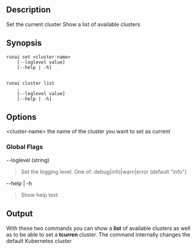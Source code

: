 ## Description

Set the current cluster
Show a list of available clusters

## Synopsis

    runai set <cluster-name>
        [--loglevel value] 
        [--help | -h]

    
    runai cluster list
        .
        [--loglevel value] 
        [--help | -h]

## Options

<cluster-name\> the name of the cluster you want to set as current


### Global Flags

--loglevel (string)

> Set the logging level. One of: debug|info|warn|error (default "info")


--help | -h

>  Show help text

## Output

With these two commands you can show a __list__ of available clusters as well as to be able to set a __tcurren__ cluster. The command internally changes the default Kubernetes cluster

